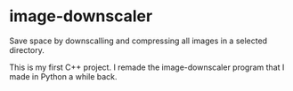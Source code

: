 # image-downscaler

Save space by downscalling and compressing all images in a selected directory.

This is my first C++ project. I remade the image-downscaler program that I made in Python a while back.

